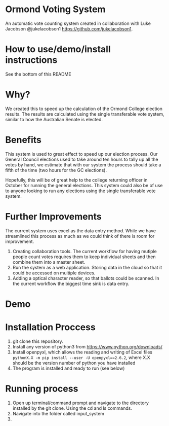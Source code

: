 # Ormond Voting System
An automatic vote counting system created in collaboration with Luke Jacobson @jukelacobson1 https://github.com/jukelacobson1. 

# How to use/demo/install instructions
See the bottom of this README

# Why?
We created this to speed up the calculation of the Ormond College election results. The results are calculated using the single transferable vote system, similar to how the Australian Senate is elected.

# Benefits
This system is used to great effect to speed up our election process. Our General Council elections used to take around ten hours to tally up all the votes by hand, we estimate that with our system the process should take a fifth of the time (two hours for the GC elections).

Hopefully, this will be of great help to the college returning officer in October for running the general elections. This system could also be of use to anyone looking to run any elections using the single transferable vote system.

# Further Improvements
The current system uses excel as the data entry method. While we have streamlined this process as much as we could think of there is room for improvement.
  1. Creating collaboration tools. The current workflow for having mutiple people count votes requires them to keep individual sheets and then combine them into a master sheet.
  2. Run the system as a web application. Storing data in the cloud so that it could be accessed on multiple devices.
  3. Adding a optical character reader, so that ballots could be scanned. In the current workflow the biggest time sink is data entry.

# Demo



# Installation Proccess

1. git clone this repository.
2. Install any version of python3 from https://www.python.org/downloads/
3. Install openpyxl, which allows the reading and writing of Excel files `pythonX.X -m pip install --user -U openpyxl==2.6.2`, where X.X should be the version number of python you have installed
4. The program is installed and ready to run (see below)

# Running process

1. Open up terminal/command prompt and navigate to the directory installed by the git clone. Using the cd and ls commands.
2. Navigate into the folder called input_system
3. 

